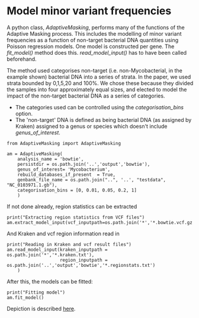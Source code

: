 # Model minor variant frequencies

A python class, *AdaptiveMasking*, performs many of the functions of the Adaptive Masking process.  This includes the modelling of minor variant frequencies as a function of non-target bacterial DNA quantities using Poisson regression models.  One model is constructed per gene.
The *fit_model()* method does this.  *read_model_input()* has to have been called beforehand.


The method used categorises non-target (i.e. non-Mycobacterial, in the example shown) bacterial DNA into a series of strata.  In the paper, we used strata bounded by 0,1,5,20 and 100%.  We chose these because they divided the samples into four approximately equal sizes, and elected to model the impact of the non-target bacterial DNA as a series of categories.
* The categories used can be controlled using the *categorisation_bins* option.
* The 'non-target' DNA is defined as being bacterial DNA (as assigned by Kraken) assigned to a genus or species which doesn't include *genus_of_interest*.

```
from AdaptiveMasking import AdaptiveMasking

am = AdaptiveMasking(
	analysis_name = 'bowtie',
	persistdir = os.path.join('..','output','bowtie'),
	genus_of_interest= 'Mycobacterium',
	rebuild_databases_if_present  = True,
	genbank_file_name = os.path.join("..", '..', "testdata", "NC_0103971.1.gb"),
    categorisation_bins = [0, 0.01, 0.05, 0.2, 1]
	)

```

If not done already, region statistics can be extracted
```
print("Extracting region statistics from VCF files")
am.extract_model_input(vcf_inputpath=os.path.join('*','*.bowtie.vcf.gz'))
```

And Kraken and vcf region information read in
```
print("Reading in Kraken and vcf result files")
am.read_model_input(kraken_inputpath = os.path.join('*','*.kraken.txt'),
				    region_inputpath = os.path.join('..','output','bowtie','*.regionstats.txt')
	)
```

After this, the models can be fitted:
```
print("Fitting model")
am.fit_model()
```
Depiction is described [here](depict.md).

